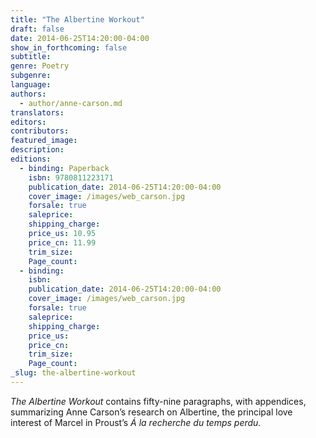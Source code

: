 ```yaml
---
title: "The Albertine Workout"
draft: false
date: 2014-06-25T14:20:00-04:00
show_in_forthcoming: false
subtitle:
genre: Poetry
subgenre:
language:
authors:
  - author/anne-carson.md
translators:
editors:
contributors:
featured_image:
description:
editions:
  - binding: Paperback
    isbn: 9780811223171
    publication_date: 2014-06-25T14:20:00-04:00
    cover_image: /images/web_carson.jpg
    forsale: true
    saleprice:
    shipping_charge:
    price_us: 10.95
    price_cn: 11.99
    trim_size:
    Page_count:
  - binding:
    isbn:
    publication_date: 2014-06-25T14:20:00-04:00
    cover_image: /images/web_carson.jpg
    forsale: true
    saleprice:
    shipping_charge:
    price_us:
    price_cn:
    trim_size:
    Page_count:
_slug: the-albertine-workout
---
```


_The Albertine Workout_ contains fifty-nine paragraphs, with appendices, summarizing Anne Carson’s research on Albertine, the principal love interest of Marcel in Proust’s _Á la recherche du temps perdu._

